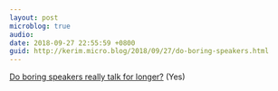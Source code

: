```yaml
---
layout: post
microblog: true
audio: 
date: 2018-09-27 22:55:59 +0800
guid: http://kerim.micro.blog/2018/09/27/do-boring-speakers.html
---
```

[Do boring speakers really talk for longer?](http://www.nature.com/articles/d41586-018-06817-z) (Yes)
